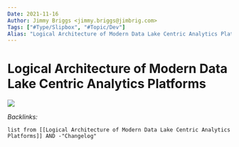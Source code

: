 ```yaml
---
Date: 2021-11-16
Author: Jimmy Briggs <jimmy.briggs@jimbrig.com>
Tags: ["#Type/Slipbox", "#Topic/Dev"]
Alias: "Logical Architecture of Modern Data Lake Centric Analytics Platforms"
---
```


# Logical Architecture of Modern Data Lake Centric Analytics Platforms

![](https://d2908q01vomqb2.cloudfront.net/b6692ea5df920cad691c20319a6fffd7a4a766b8/2021/02/19/data-analytics-update-1-final.jpg)

*Backlinks:*

```dataview
list from [[Logical Architecture of Modern Data Lake Centric Analytics Platforms]] AND -"Changelog"
```